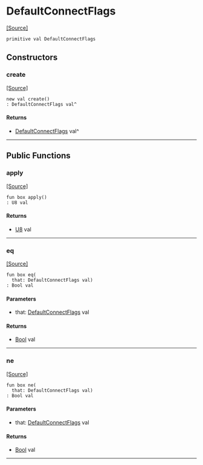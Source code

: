 # DefaultConnectFlags
<span class="source-link">[[Source]](src/mqtt-connector/connectCodes.md#L-0-13)</span>
```pony
primitive val DefaultConnectFlags
```

## Constructors

### create
<span class="source-link">[[Source]](src/mqtt-connector/connectCodes.md#L-0-13)</span>


```pony
new val create()
: DefaultConnectFlags val^
```

#### Returns

* [DefaultConnectFlags](mqtt-connector-DefaultConnectFlags.md) val^

---

## Public Functions

### apply
<span class="source-link">[[Source]](src/mqtt-connector/connectCodes.md#L-0-13)</span>


```pony
fun box apply()
: U8 val
```

#### Returns

* [U8](builtin-U8.md) val

---

### eq
<span class="source-link">[[Source]](src/mqtt-connector/connectCodes.md#L-0-13)</span>


```pony
fun box eq(
  that: DefaultConnectFlags val)
: Bool val
```
#### Parameters

*   that: [DefaultConnectFlags](mqtt-connector-DefaultConnectFlags.md) val

#### Returns

* [Bool](builtin-Bool.md) val

---

### ne
<span class="source-link">[[Source]](src/mqtt-connector/connectCodes.md#L-0-13)</span>


```pony
fun box ne(
  that: DefaultConnectFlags val)
: Bool val
```
#### Parameters

*   that: [DefaultConnectFlags](mqtt-connector-DefaultConnectFlags.md) val

#### Returns

* [Bool](builtin-Bool.md) val

---

